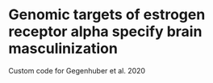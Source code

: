 # Genomic targets of estrogen receptor alpha specify brain masculinization
Custom code for Gegenhuber et al. 2020
